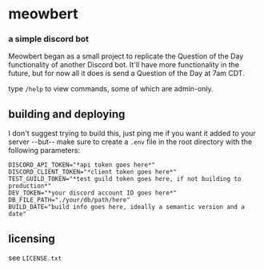 # meowbert
### a simple discord bot
Meowbert began as a small project to replicate the Question of the Day functionality of another Discord bot. It'll have more functionality in the future, but for now all it does is send a Question of the Day at 7am CDT.

type `/help` to view commands, some of which are admin-only.

## building and deploying
I don't suggest trying to build this, just ping me if you want it added to your server
--but--
make sure to create a `.env` file in the root directory with the following parameters:
```
DISCORD_API_TOKEN="*api token goes here*"
DISCORD_CLIENT_TOKEN="*client token goes here*"
TEST_GUILD_TOKEN="*test guild token goes here, if not building to production*"
DEV_TOKEN="*your discord account ID goes here*"
DB_FILE_PATH="./your/db/path/here"
BUILD_DATE="build info goes here, ideally a semantic version and a date"
```

## licensing
see `LICENSE.txt`
